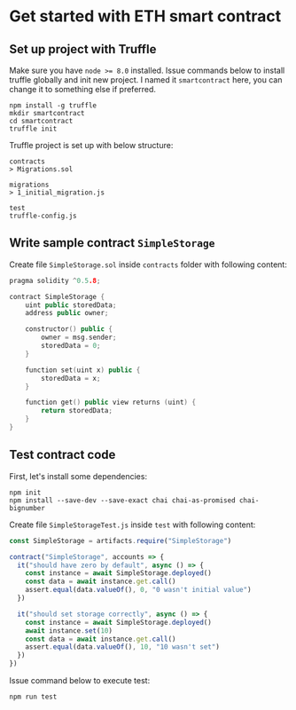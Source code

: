 # Get started with ETH smart contract

## Set up project with Truffle

Make sure you have `node >= 8.0` installed. Issue commands below to install truffle globally and init new project. I named it `smartcontract` here, you can change it to something else if preferred.

```
npm install -g truffle
mkdir smartcontract
cd smartcontract
truffle init
```

Truffle project is set up with below structure:

```
contracts
> Migrations.sol

migrations
> 1_initial_migration.js

test
truffle-config.js
```

## Write sample contract `SimpleStorage`

Create file `SimpleStorage.sol` inside `contracts` folder with following content:

```c++
pragma solidity ^0.5.8;

contract SimpleStorage {
    uint public storedData;
    address public owner;

    constructor() public {
        owner = msg.sender;
        storedData = 0;
    }

    function set(uint x) public {
        storedData = x;
    }

    function get() public view returns (uint) {
        return storedData;
    }
}
```

## Test contract code

First, let's install some dependencies:

```
npm init
npm install --save-dev --save-exact chai chai-as-promised chai-bignumber
```

Create file `SimpleStorageTest.js` inside `test` with following content:

```js
const SimpleStorage = artifacts.require("SimpleStorage")

contract("SimpleStorage", accounts => {
  it("should have zero by default", async () => {
    const instance = await SimpleStorage.deployed()
    const data = await instance.get.call()
    assert.equal(data.valueOf(), 0, "0 wasn't initial value")
  })

  it("should set storage correctly", async () => {
    const instance = await SimpleStorage.deployed()
    await instance.set(10)
    const data = await instance.get.call()
    assert.equal(data.valueOf(), 10, "10 wasn't set")
  })
})
```

Issue command below to execute test:

```
npm run test
```

